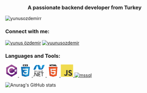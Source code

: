 <h3 align="center">A passionate backend developer from Turkey</h3>
<p align="left"> <img src="https://komarev.com/ghpvc/?username=yunusozdemirr&label=Profile%20views&color=0e75b6&style=flat" alt="yunusozdemirr" /> </p>

<h3 align="left">Connect with me:</h3>
<p align="left">
<a href="https://linkedin.com/in/yunus özdemir" target="blank"><img align="center" src="https://cdn.jsdelivr.net/npm/simple-icons@3.0.1/icons/linkedin.svg" alt="yunus özdemir" height="30" width="40" /></a>
<a href="https://instagram.com/yuunusozdemir" target="blank"><img align="center" src="https://cdn.jsdelivr.net/npm/simple-icons@3.0.1/icons/instagram.svg" alt="yuunusozdemir" height="30" width="40" /></a>
</p>

<h3 align="left">Languages and Tools:</h3>
<p align="left"> <a href="https://www.w3schools.com/cs/" target="_blank"> <img src="https://raw.githubusercontent.com/devicons/devicon/master/icons/csharp/csharp-original.svg" alt="csharp" width="40" height="40"/> </a> <a href="https://www.w3schools.com/css/" target="_blank"> <img src="https://raw.githubusercontent.com/devicons/devicon/master/icons/css3/css3-original-wordmark.svg" alt="css3" width="40" height="40"/> </a> <a href="https://dotnet.microsoft.com/" target="_blank"> <img src="https://raw.githubusercontent.com/devicons/devicon/master/icons/dot-net/dot-net-original-wordmark.svg" alt="dotnet" width="40" height="40"/> </a> <a href="https://www.w3.org/html/" target="_blank"> <img src="https://raw.githubusercontent.com/devicons/devicon/master/icons/html5/html5-original-wordmark.svg" alt="html5" width="40" height="40"/> </a> <a href="https://developer.mozilla.org/en-US/docs/Web/JavaScript" target="_blank"> <img src="https://raw.githubusercontent.com/devicons/devicon/master/icons/javascript/javascript-original.svg" alt="javascript" width="40" height="40"/> </a> <a href="https://www.microsoft.com/en-us/sql-server" target="_blank"> <img src="https://cdn.worldvectorlogo.com/logos/microsoft-sql-server.svg" alt="mssql" width="40" height="40"/> </a> </p>

![Anurag's GitHub stats](https://github-readme-stats.vercel.app/api?username=YunusOzdemirr&theme=radical&show_icons=true)
